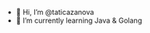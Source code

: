 - 👋 Hi, I’m @taticazanova
- 🌱 I’m currently learning Java & Golang

<!---
taticazanova/taticazanova is a ✨ special ✨ repository because its `README.md` (this file) appears on your GitHub profile.
You can click the Preview link to take a look at your changes.
--->
